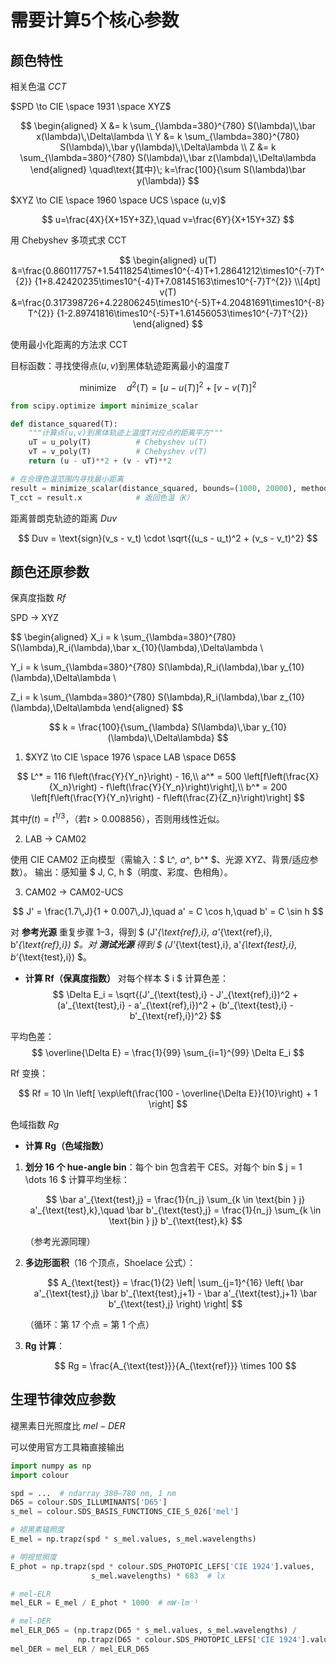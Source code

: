 # 需要计算5个核心参数

## 颜色特性

相关色温 $CCT$

$SPD \to CIE \space 1931 \space XYZ$

$$
\begin{aligned}
X &= k \sum_{\lambda=380}^{780} S(\lambda)\,\bar x(\lambda)\,\Delta\lambda \\
Y &= k \sum_{\lambda=380}^{780} S(\lambda)\,\bar y(\lambda)\,\Delta\lambda \\
Z &= k \sum_{\lambda=380}^{780} S(\lambda)\,\bar z(\lambda)\,\Delta\lambda
\end{aligned}
\quad\text{其中}\; k=\frac{100}{\sum S(\lambda)\bar y(\lambda)}
$$

$XYZ \to CIE \space 1960 \space UCS \space (u,v)$

$$
u=\frac{4X}{X+15Y+3Z},\quad v=\frac{6Y}{X+15Y+3Z}
$$

用 Chebyshev 多项式求 CCT

$$
\begin{aligned}
u(T) &=\frac{0.860117757+1.54118254\times10^{-4}T+1.28641212\times10^{-7}T^{2}}
            {1+8.42420235\times10^{-4}T+7.08145163\times10^{-7}T^{2}} \\[4pt]
v(T) &=\frac{0.317398726+4.22806245\times10^{-5}T+4.20481691\times10^{-8}T^{2}}
            {1-2.89741816\times10^{-5}T+1.61456053\times10^{-7}T^{2}}
\end{aligned}
$$

使用最小化距离的方法求 CCT

目标函数：寻找使得点$(u,v)$到黑体轨迹距离最小的温度$T$

$$
\text{minimize} \quad d^2(T) = [u - u(T)]^2 + [v - v(T)]^2
$$

```python
from scipy.optimize import minimize_scalar

def distance_squared(T):
    """计算点(u,v)到黑体轨迹上温度T对应点的距离平方"""
    uT = u_poly(T)          # Chebyshev u(T)
    vT = v_poly(T)          # Chebyshev v(T)
    return (u - uT)**2 + (v - vT)**2

# 在合理色温范围内寻找最小距离
result = minimize_scalar(distance_squared, bounds=(1000, 20000), method='bounded')
T_cct = result.x            # 返回色温（K）
```

距离普朗克轨迹的距离 $Duv$

$$
Duv = \text{sign}(v_s - v_t) \cdot \sqrt{(u_s - u_t)^2 + (v_s - v_t)^2}
$$

## 颜色还原参数

保真度指数 $Rf$

SPD → XYZ

$$
\begin{aligned}
X_i = k \sum_{\lambda=380}^{780} S(\lambda)\,R_i(\lambda)\,\bar x_{10}(\lambda)\,\Delta\lambda
\\ 

Y_i = k \sum_{\lambda=380}^{780} S(\lambda)\,R_i(\lambda)\,\bar y_{10}(\lambda)\,\Delta\lambda
\\

Z_i = k \sum_{\lambda=380}^{780} S(\lambda)\,R_i(\lambda)\,\bar z_{10}(\lambda)\,\Delta\lambda
\end{aligned}
$$

$$
k = \frac{100}{\sum_{\lambda} S(\lambda)\,\bar y_{10}(\lambda)\,\Delta\lambda}
$$

1. $XYZ \to CIE \space 1976 \space LAB \space D65$

$$
L^* = 116 f\left(\frac{Y}{Y_n}\right) - 16,\\
   a^* = 500 \left[f\left(\frac{X}{X_n}\right) - f\left(\frac{Y}{Y_n}\right)\right],\\
   b^* = 200 \left[f\left(\frac{Y}{Y_n}\right) - f\left(\frac{Z}{Z_n}\right)\right]
$$

其中$f(t)=t^{1/3}$，（若$t > 0.008856$），否则用线性近似。

2. LAB → CAM02

使用 CIE CAM02 正向模型（需输入：$ L^*, a^*, b^* $、光源 XYZ、背景/适应参数）。   输出：感知量 $ J, C, h $（明度、彩度、色相角）。

3. CAM02 → CAM02-UCS

$$
J' = \frac{1.7\,J}{1 + 0.007\,J},\quad
   a' = C \cos h,\quad
   b' = C \sin h
$$

对 **参考光源** 重复步骤 1–3，得到 $ (J'_{\text{ref},i}, a'_{\text{ref},i}, b'_{\text{ref},i}) $。对 **测试光源** 得到 $ (J'_{\text{test},i}, a'_{\text{test},i}, b'_{\text{test},i}) $。

- **计算 Rf（保真度指数）**
  对每个样本 $ i $ 计算色差：
  $$
  \Delta E_i = \sqrt{(J'_{\text{test},i} - J'_{\text{ref},i})^2 + (a'_{\text{test},i} - a'_{\text{ref},i})^2 + (b'_{\text{test},i} - b'_{\text{ref},i})^2}
  $$

平均色差：
$$
\overline{\Delta E} = \frac{1}{99} \sum_{i=1}^{99} \Delta E_i
$$

Rf 变换：

$$
Rf = 10 \ln \left[ \exp\left(\frac{100 - \overline{\Delta E}}{10}\right) + 1 \right]
$$

色域指数 $Rg$

- **计算 Rg（色域指数）**

1. **划分 16 个 hue-angle bin**：每个 bin 包含若干 CES。对每个 bin $ j = 1 \dots 16 $ 计算平均坐标：

   $$
   \bar a'_{\text{test},j} = \frac{1}{n_j} \sum_{k \in \text{bin } j} a'_{\text{test},k},\quad
   \bar b'_{\text{test},j} = \frac{1}{n_j} \sum_{k \in \text{bin } j} b'_{\text{test},k}
   $$

   （参考光源同理）
2. **多边形面积**（16 个顶点，Shoelace 公式）：

   $$
   A_{\text{test}} = \frac{1}{2} \left| \sum_{j=1}^{16} \left( \bar a'_{\text{test},j} \bar b'_{\text{test},j+1} - \bar a'_{\text{test},j+1} \bar b'_{\text{test},j} \right) \right|
   $$

   （循环：第 17 个点 = 第 1 个点）
3. **Rg 计算**：

   $$
   Rg = \frac{A_{\text{test}}}{A_{\text{ref}}} \times 100
   $$

## 生理节律效应参数

褪黑素日光照度比 $mel-DER$

可以使用官方工具箱直接输出
```python
import numpy as np
import colour

spd = ...  # ndarray 380–780 nm, 1 nm
D65 = colour.SDS_ILLUMINANTS['D65']
s_mel = colour.SDS_BASIS_FUNCTIONS_CIE_S_026['mel']

# 褪黑素辐照度
E_mel = np.trapz(spd * s_mel.values, s_mel.wavelengths)

# 明视觉照度
E_phot = np.trapz(spd * colour.SDS_PHOTOPIC_LEFS['CIE 1924'].values,
                  s_mel.wavelengths) * 683  # lx

# mel-ELR
mel_ELR = E_mel / E_phot * 1000  # mW·lm⁻¹

# mel-DER
mel_ELR_D65 = (np.trapz(D65 * s_mel.values, s_mel.wavelengths) /
               np.trapz(D65 * colour.SDS_PHOTOPIC_LEFS['CIE 1924'].values, s_mel.wavelengths)) * 1000
mel_DER = mel_ELR / mel_ELR_D65
```